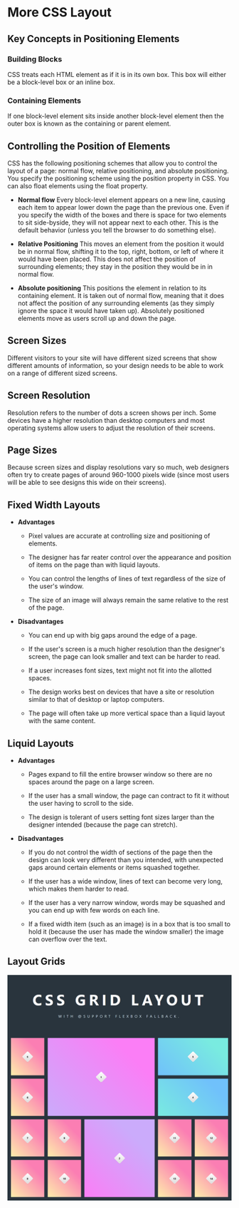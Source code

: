 # More CSS Layout

## Key Concepts in Positioning Elements

### Building Blocks

CSS treats each HTML element as if it is in its own box. This box will either be a block-level box or an inline box.

### Containing Elements

If one block-level element sits inside another block-level element then the outer box is known as the containing or parent element.

## Controlling the Position of Elements

CSS has the following positioning schemes that allow you to control the layout of a page: normal flow, relative positioning, and absolute positioning. You specify the positioning scheme using the position property in CSS. You can also float elements using the float property.

* **Normal flow**
Every block-level element appears on a new line, causing each item to appear lower down the page than the previous one. Even if you specify the width of the boxes and there is space for two elements to sit side-byside, they will not appear next to each other. This is the default behavior (unless you tell the browser to do something else).

* **Relative Positioning**
This moves an element from the position it would be in normal flow, shifting it to the top, right, bottom, or left of where it would have been placed. This does not affect the position of surrounding elements; they stay in the position they would be in in normal flow.

* **Absolute positioning**
This positions the element in relation to its containing element. It is taken out of normal flow, meaning that it does not affect the position of any surrounding elements (as they simply ignore the space it would have taken up). Absolutely positioned elements move as users scroll up and down the page.

## Screen Sizes

Different visitors to your site will have different sized screens that show different amounts of information, so your design needs to be able to work on a range of different sized screens.

## Screen Resolution

Resolution refers to the number of dots a screen shows per inch. Some devices have a higher resolution than desktop computers and most operating systems allow users to adjust the resolution of their screens.

## Page Sizes

Because screen sizes and display resolutions vary so much, web designers often try to create pages of around 960-1000 pixels wide (since most users will be able to see designs this wide on their screens).

## Fixed Width Layouts

* **Advantages**
  * Pixel values are accurate at controlling size and positioning of elements.

  * The designer has far  reater control over the appearance and position of items on the page than with liquid layouts.

  * You can control the lengths of lines of text regardless of the size of the user's window.

  * The size of an image will always remain the same relative to the rest of the page.

* **Disadvantages**
  * You can end up with big gaps around the edge of a page.

  * If the user's screen is a much higher resolution than the designer's screen, the page can look smaller and text can be harder to read.
  * If a user increases font sizes, text might not fit into the allotted spaces.

  * The design works best on devices that have a site or resolution similar to that of desktop or laptop computers.

  * The page will often take up more vertical space than a liquid layout with the same content.

## Liquid Layouts

* **Advantages**
  * Pages expand to fill the entire browser window so there are no spaces around the page on a large screen.

  * If the user has a small window, the page can contract to fit it without the user having to scroll to the side.

  * The design is tolerant of users setting font sizes larger than the designer intended (because the page can stretch).

* **Disadvantages**
  * If you do not control the width of sections of the page then the design can look very different than you intended, with unexpected gaps around certain elements or items squashed together.

  * If the user has a wide window, lines of text can become very long, which makes them harder to read.

  * If the user has a very narrow window, words may be squashed and you can end up with few words on each line.

  * If a fixed width item (such as an image) is in a box that is too small to hold it (because the user has made the window smaller) the image can overflow over the text.

## Layout Grids

  ![grid](https://raw.githubusercontent.com/primalivet/css-grid-layout-demo/master/screenshot.png)
  